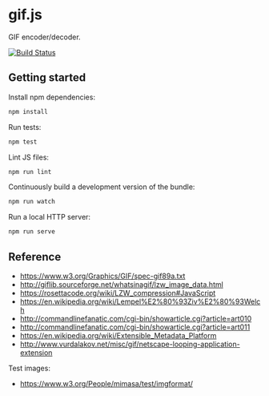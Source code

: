 # gif.js

GIF encoder/decoder.

[![Build Status](https://travis-ci.org/potomak/gif.js.svg?branch=master)](https://travis-ci.org/potomak/gif.js)

## Getting started

Install npm dependencies:

```sh
npm install
```

Run tests:

```sh
npm test
```

Lint JS files:

```sh
npm run lint
```

Continuously build a development version of the bundle:

```sh
npm run watch
```

Run a local HTTP server:

```sh
npm run serve
```

## Reference

* https://www.w3.org/Graphics/GIF/spec-gif89a.txt
* http://giflib.sourceforge.net/whatsinagif/lzw_image_data.html
* https://rosettacode.org/wiki/LZW_compression#JavaScript
* https://en.wikipedia.org/wiki/Lempel%E2%80%93Ziv%E2%80%93Welch
* http://commandlinefanatic.com/cgi-bin/showarticle.cgi?article=art010
* http://commandlinefanatic.com/cgi-bin/showarticle.cgi?article=art011
* https://en.wikipedia.org/wiki/Extensible_Metadata_Platform
* http://www.vurdalakov.net/misc/gif/netscape-looping-application-extension

Test images:

* https://www.w3.org/People/mimasa/test/imgformat/
